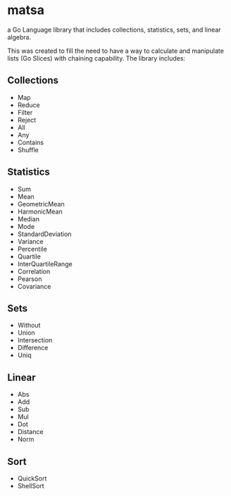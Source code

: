 # matsa
a Go Language library that includes collections, statistics, sets, and linear algebra.

This was created to fill the need to have a way to calculate and manipulate lists (Go Slices) with chaining capability. The library includes:

<h2>Collections</h2>
<ul>
<li>Map</li>
<li>Reduce</li>
<li>Filter</li>
<li>Reject</li>
<li>All</li>
<li>Any</li>
<li>Contains</li>
<li>Shuffle</li>
</ul>

<h2>Statistics</h2>
<ul>
<li>Sum</li>
<li>Mean</li>
<li>GeometricMean</li>
<li>HarmonicMean</li>
<li>Median</li>
<li>Mode</li>
<li>StandardDeviation</li>
<li>Variance</li>
<li>Percentile</li>
<li>Quartile</li>
<li>InterQuartileRange</li>
<li>Correlation</li>
<li>Pearson</li>
<li>Covariance</li>
</ul>

<h2>Sets</h2>
<ul>
<li>Without</li>
<li>Union</li>
<li>Intersection</li>
<li>Difference</li>
<li>Uniq</li>
</ul>

<h2>Linear</h2>
<ul>
<li>Abs</li>
<li>Add</li>
<li>Sub</li>
<li>Mul</li>
<li>Dot</li>
<li>Distance</li>
<li>Norm</li>
</ul>

<h2>Sort</h2>
<ul>
<li>QuickSort</li>
<li>ShellSort</li>
</ul>
